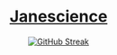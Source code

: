 <div align="center">
<h1><a href="https://janescience.com" target="_blank">Janescience</a></h1> 

[![GitHub Streak](http://github-readme-streak-stats.herokuapp.com?user=janescience&theme=dark&date_format=j%20M%5B%20Y%5D)](https://git.io/streak-stats)

</div>


